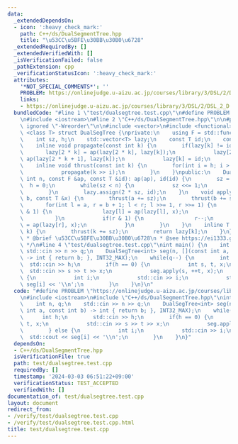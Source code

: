 ```yaml
---
data:
  _extendedDependsOn:
  - icon: ':heavy_check_mark:'
    path: C++/ds/DualSegmentTree.hpp
    title: "\u53CC\u5BFE\u30BB\u30B0\u6728"
  _extendedRequiredBy: []
  _extendedVerifiedWith: []
  _isVerificationFailed: false
  _pathExtension: cpp
  _verificationStatusIcon: ':heavy_check_mark:'
  attributes:
    '*NOT_SPECIAL_COMMENTS*': ''
    PROBLEM: https://onlinejudge.u-aizu.ac.jp/courses/library/3/DSL/2/DSL_2_D
    links:
    - https://onlinejudge.u-aizu.ac.jp/courses/library/3/DSL/2/DSL_2_D
  bundledCode: "#line 1 \"test/dualsegtree.test.cpp\"\n#define PROBLEM \"https://onlinejudge.u-aizu.ac.jp/courses/library/3/DSL/2/DSL_2_D\"\
    \n#include <iostream>\n#line 2 \"C++/ds/DualSegmentTree.hpp\"\n\n#pragma GCC diagnostic\
    \ ignored \"-Wreorder\"\n\n#include <vector>\n#include <functional>\ntemplate\
    \ <class T> struct DualSegTree {\nprivate:\n    using F = std::function<T(T, T)>;\n\
    \    int sz, h;\n    std::vector<T> lazy;\n    const T id;\n    const F ap;\n\
    \    inline void propagate(const int k) {\n        if(lazy[k] != id) {\n     \
    \       lazy[2 * k] = ap(lazy[2 * k], lazy[k]);\n            lazy[2 * k + 1] =\
    \ ap(lazy[2 * k + 1], lazy[k]);\n            lazy[k] = id;\n        }\n    }\n\
    \    inline void thrust(const int k) {\n        for(int i = h; i > 0; i--) {\n\
    \            propagate(k >> i);\n        }\n    }\npublic:\n    DualSegTree(const\
    \ int n, const F &ap, const T &id): ap(ap), id(id) {\n        sz = 1;\n      \
    \  h = 0;\n        while(sz < n) {\n            sz <<= 1;\n            h++;\n\
    \        }\n        lazy.assign(2 * sz, id);\n    }\n    void apply(int a, int\
    \ b, const T &x) {\n        thrust(a += sz);\n        thrust(b += sz - 1);\n \
    \       for(int l = a, r = b + 1; l < r; l >>= 1, r >>= 1) {\n            if(l\
    \ & 1) {\n                lazy[l] = ap(lazy[l], x);\n                l++;\n  \
    \          }\n            if(r & 1) {\n                r--;\n                lazy[r]\
    \ = ap(lazy[r], x);\n            }\n        }\n    }\n    inline T operator[](int\
    \ k) {\n        thrust(k += sz);\n        return lazy[k];\n    }\n};\n\n/**\n\
    \ * @brief \u53CC\u5BFE\u30BB\u30B0\u6728\n * @see https://ei1333.github.io/library/structure/segment-tree/dual-segment-tree.hpp\n\
    \ */\n#line 4 \"test/dualsegtree.test.cpp\"\nint main() {\n    int n, q;\n   \
    \ std::cin >> n >> q;\n    DualSegTree<int> seg(n, [](const int a, const int b)\
    \ -> int { return b; }, INT32_MAX);\n    while(q--) {\n        int h;\n      \
    \  std::cin >> h;\n        if(h == 0) {\n            int s, t, x;\n          \
    \  std::cin >> s >> t >> x;\n            seg.apply(s, ++t, x);\n        } else\
    \ {\n            int i;\n            std::cin >> i;\n            std::cout <<\
    \ seg[i] << '\\n';\n        }\n    }\n}\n"
  code: "#define PROBLEM \"https://onlinejudge.u-aizu.ac.jp/courses/library/3/DSL/2/DSL_2_D\"\
    \n#include <iostream>\n#include \"C++/ds/DualSegmentTree.hpp\"\nint main() {\n\
    \    int n, q;\n    std::cin >> n >> q;\n    DualSegTree<int> seg(n, [](const\
    \ int a, const int b) -> int { return b; }, INT32_MAX);\n    while(q--) {\n  \
    \      int h;\n        std::cin >> h;\n        if(h == 0) {\n            int s,\
    \ t, x;\n            std::cin >> s >> t >> x;\n            seg.apply(s, ++t, x);\n\
    \        } else {\n            int i;\n            std::cin >> i;\n          \
    \  std::cout << seg[i] << '\\n';\n        }\n    }\n}"
  dependsOn:
  - C++/ds/DualSegmentTree.hpp
  isVerificationFile: true
  path: test/dualsegtree.test.cpp
  requiredBy: []
  timestamp: '2024-03-03 06:51:22+09:00'
  verificationStatus: TEST_ACCEPTED
  verifiedWith: []
documentation_of: test/dualsegtree.test.cpp
layout: document
redirect_from:
- /verify/test/dualsegtree.test.cpp
- /verify/test/dualsegtree.test.cpp.html
title: test/dualsegtree.test.cpp
---
```

